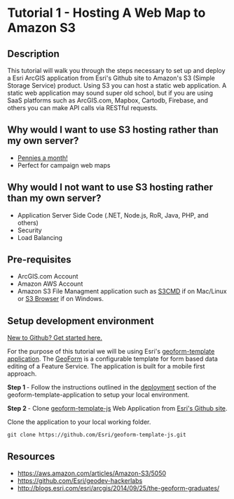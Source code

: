 # Tutorial 1 - Hosting A Web Map to Amazon S3

## Description

This tutorial will walk you through the steps necessary to set up and deploy a Esri ArcGIS application from Esri's Github site  to Amazon's S3 (Simple Storage Service) product.  Using S3 you can host a static web application.  A static web application may sound super old school, but if you are using SaaS platforms such as ArcGIS.com, Mapbox, Cartodb, Firebase, and others you can make API calls via RESTful requests.  

## Why would I want to use S3 hosting rather than my own server?
* [Pennies a month!](http://aws.amazon.com/s3/pricing/)
* Perfect for campaign web maps

## Why would I not want to use S3 hosting rather than my own server?
* Application Server Side Code (.NET, Node.js, RoR, Java, PHP, and others)
* Security
* Load Balancing

## Pre-requisites

* ArcGIS.com Account
* Amazon AWS Account
* Amazon S3 File Managment application such as [S3CMD](https://github.com/s3tools/s3cmd) if on Mac/Linux or [S3 Browser](http://s3browser.com/) if on Windows.

## Setup development environment

[New to Github? Get started here.](https://github.com/)

For the purpose of this tutorial we will be using Esri's [geoform-template application](https://github.com/Esri/geoform-template-js).  The [GeoForm](https://github.com/Esri/geoform-template-js) is a configurable template for form based data editing of a Feature Service.  The application is built for a mobile first approach.

<b> Step 1 </b> - Follow the instructions outlined in the [deployment](https://github.com/Esri/geoform-template-js#deploying) section of the geoform-template-application to setup your local environment.

<b> Step 2 </b> - Clone [geoform-template-js](https://github.com/Esri/geoform-template-js) Web Application from [Esri's Github site](https://github.com/Esri).

<p>Clone the application to your local working folder.</p>

<pre><code>git clone https://github.com/Esri/geoform-template-js.git
</code></pre>

## Resources

* https://aws.amazon.com/articles/Amazon-S3/5050
* https://github.com/Esri/geodev-hackerlabs
* http://blogs.esri.com/esri/arcgis/2014/09/25/the-geoform-graduates/

